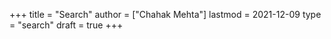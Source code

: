 +++ 
title = "Search" 
author = ["Chahak Mehta"] 
lastmod = 2021-12-09 
type = "search" 
draft = true
+++
